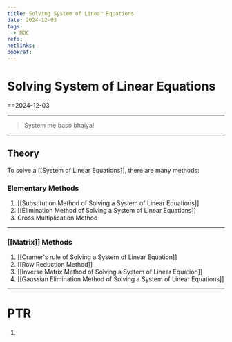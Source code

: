 ```yaml
---
title: Solving System of Linear Equations
date: 2024-12-03
tags:
  - MOC
refs: 
netlinks: 
bookref:
---
```

# Solving System of Linear Equations
==2024-12-03

---
> System me baso bhaiya!
---
## Theory
To solve a [[System of Linear Equations]], there are many methods:

### Elementary Methods

1. [[Substitution Method of Solving a System of Linear Equations]]
2. [[Elimination Method of Solving a System of Linear Equations]]
3. Cross Multiplication Method

---

### [[Matrix]] Methods

1. [[Cramer's rule of Solving a System of Linear Equation]]
2. [[Row Reduction Method]]
3. [[Inverse Matrix Method of Solving a System of Linear Equation]]
4. [[Gaussian Elimination Method of Solving a System of Linear Equations]]

---
# PTR

1. 
